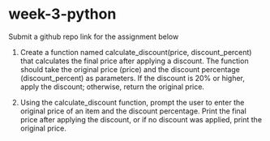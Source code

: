 # week-3-python

Submit a github repo link for the assignment below


1. Create a function named calculate_discount(price, discount_percent) that calculates the final price after applying a discount. The function should take the original price (price) and the discount percentage (discount_percent) as parameters. If the discount is 20% or higher, apply the discount; otherwise, return the original price.
   
2. Using the calculate_discount function, prompt the user to enter the original price of an item and the discount percentage. Print the final price after applying the discount, or if no discount was applied, print the original price.

